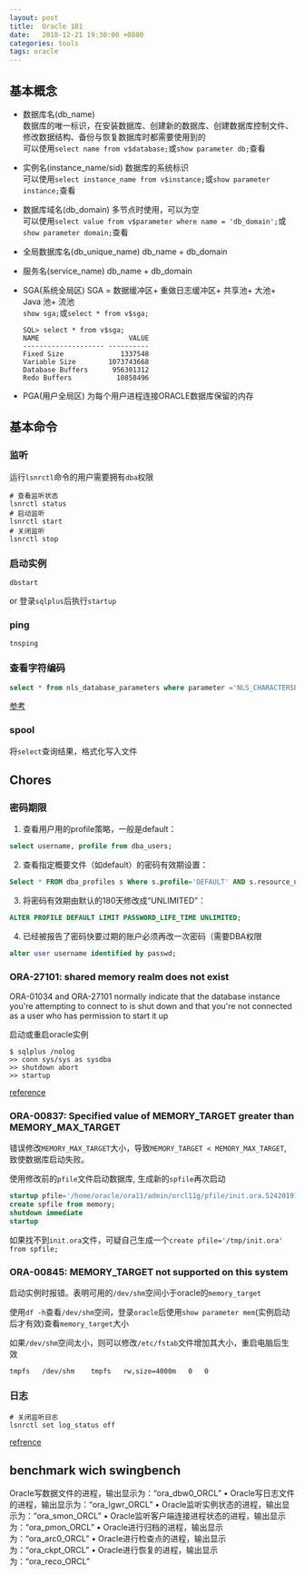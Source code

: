 ```yaml
---
layout: post
title:  Oracle 101
date:   2018-12-21 19:30:00 +0800
categories: tools
tags: oracle
---
```


## 基本概念

* 数据库名(db_name)  
	数据库的唯一标识，在安装数据库、创建新的数据库、创建数据库控制文件、修改数据结构、备份与恢复数据库时都需要使用到的  
	可以使用`select name from v$database;`或`show parameter db;`查看
* 实例名(instance_name/sid)
	数据库的系统标识  
	可以使用`select instance_name from v$instance;`或`show parameter instance;`查看
* 数据库域名(db_domain)
	多节点时使用，可以为空  
	可以使用`select value from v$parameter where name = 'db_domain';`或`show parameter domain;`查看
* 全局数据库名(db_unique_name)
	db_name + db_domain
* 服务名(service_name)
	db_name + db_domain

* SGA(系统全局区)
	SGA = 数据缓冲区+ 重做日志缓冲区+ 共享池+ 大池+ Java 池+ 流池  
	`show sga;`或`select * from v$sga;`  
	```
	SQL> select * from v$sga; 
	NAME                      VALUE
	-------------------- ----------
	Fixed Size              1337548
	Variable Size        1073743668
	Database Buffers      956301312
	Redo Buffers           10858496
	```
* PGA(用户全局区)
	为每个用户进程连接ORACLE数据库保留的内存

## 基本命令

### 监听

运行`lsnrctl`命令的用户需要拥有`dba`权限

```shell
# 查看监听状态
lsnrctl status
# 启动监听
lsnrctl start
# 关闭监听
lsnrctl stop
```

### 启动实例

```shell
dbstart
```

or 登录`sqlplus`后执行`startup`

### ping

```
tnsping
```

### 查看字符编码

```sql
select * from nls_database_parameters where parameter ='NLS_CHARACTERSET';
```

[参考](https://blog.csdn.net/angus_17/article/details/7762472)

### spool

将`select`查询结果，格式化写入文件

## Chores

### 密码期限

1. 查看用户用的profile策略，一般是default：  

```sql
select username, profile from dba_users;
```

2. 查看指定概要文件（如default）的密码有效期设置：  

```sql
Select * FROM dba_profiles s Where s.profile='DEFAULT' AND s.resource_name='PASSWORD_LIFE_TIME';
```

3. 将密码有效期由默认的180天修改成“UNLIMITED”：  

```sql
ALTER PROFILE DEFAULT LIMIT PASSWORD_LIFE_TIME UNLIMITED;
```

4. 已经被报告了密码快要过期的账户必须再改一次密码（需要DBA权限

```sql
alter user username identified by passwd;
```

### ORA-27101: shared memory realm does not exist

ORA-01034 and ORA-27101 normally indicate that the database instance you're attempting to connect to is shut down and that you're not connected as a user who has permission to start it up  

启动或重启oracle实例

```shell
$ sqlplus /nolog
>> conn sys/sys as sysdba
>> shutdown abort
>> startup
```

[reference](https://stackoverflow.com/questions/6555827/ora-01034-oracle-not-available-ora-27101-shared-memory-realm-does-not-exist)

### ORA-00837: Specified value of MEMORY_TARGET greater than MEMORY_MAX_TARGET

错误修改`MEMORY_MAX_TARGET`大小，导致`MEMORY_TARGET < MEMORY_MAX_TARGET`, 致使数据库启动失败。

使用修改前的`pfile`文件启动数据库, 生成新的`spfile`再次启动

```sql
startup pfile='/home/oracle/ora11/admin/orcl11g/pfile/init.ora.5242019144032';
create spfile from memory;
shutdown immediate
startup
```

如果找不到`init.ora`文件，可疑自己生成一个`create pfile='/tmp/init.ora' from spfile;`

### ORA-00845: MEMORY_TARGET not supported on this system

启动实例时报错。表明可用的`/dev/shm`空间小于oracle的`memory_target`

使用`df -h`查看`/dev/shm`空间，登录`oracle`后使用`show parameter mem`(实例启动后才有效)查看`memory_target`大小

如果`/dev/shm`空间太小，则可以修改`/etc/fstab`文件增加其大小，重启电脑后生效

```/etc/fstab
tmpfs	/dev/shm	tmpfs	rw,size=4000m	0	0
```

### 日志

```shell
# 关闭监听日志
lsnrctl set log_status off
```

[refrence](https://www.askmaclean.com/archives/%E8%A7%A3%E5%86%B3linux%E4%B8%8A11g%E7%9A%84ora-00845%E9%94%99%E8%AF%AF.html)

## benchmark wich swingbench

Oracle写数据文件的进程，输出显示为：“ora_dbw0_ORCL”
• Oracle写日志文件的进程，输出显示为：“ora_lgwr_ORCL”
• Oracle监听实例状态的进程，输出显示为：“ora_smon_ORCL”
• Oracle监听客户端连接进程状态的进程，输出显示为：“ora_pmon_ORCL”
• Oracle进行归档的进程，输出显示为：“ora_arc0_ORCL”
• Oracle进行检查点的进程，输出显示为：“ora_ckpt_ORCL”
• Oracle进行恢复的进程，输出显示为：“ora_reco_ORCL”

